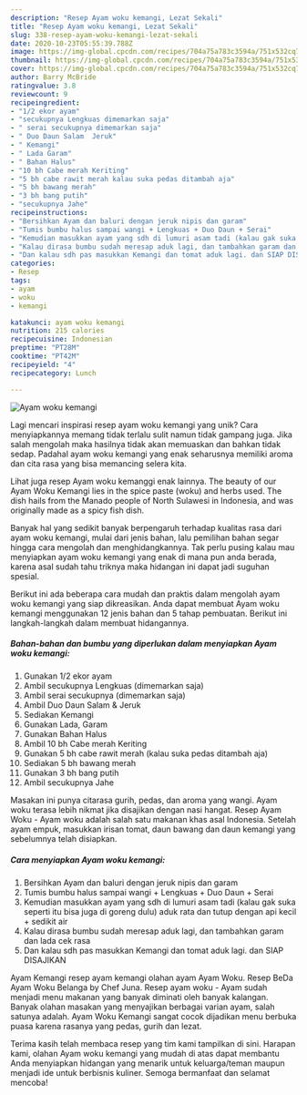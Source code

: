 ```yaml
---
description: "Resep Ayam woku kemangi, Lezat Sekali"
title: "Resep Ayam woku kemangi, Lezat Sekali"
slug: 338-resep-ayam-woku-kemangi-lezat-sekali
date: 2020-10-23T05:55:39.788Z
image: https://img-global.cpcdn.com/recipes/704a75a783c3594a/751x532cq70/ayam-woku-kemangi-foto-resep-utama.jpg
thumbnail: https://img-global.cpcdn.com/recipes/704a75a783c3594a/751x532cq70/ayam-woku-kemangi-foto-resep-utama.jpg
cover: https://img-global.cpcdn.com/recipes/704a75a783c3594a/751x532cq70/ayam-woku-kemangi-foto-resep-utama.jpg
author: Barry McBride
ratingvalue: 3.8
reviewcount: 9
recipeingredient:
- "1/2 ekor ayam"
- "secukupnya Lengkuas dimemarkan saja"
- " serai secukupnya dimemarkan saja"
- " Duo Daun Salam  Jeruk"
- " Kemangi"
- " Lada Garam"
- " Bahan Halus"
- "10 bh Cabe merah Keriting"
- "5 bh cabe rawit merah kalau suka pedas ditambah aja"
- "5 bh bawang merah"
- "3 bh bang putih"
- "secukupnya Jahe"
recipeinstructions:
- "Bersihkan Ayam dan baluri dengan jeruk nipis dan garam"
- "Tumis bumbu halus sampai wangi + Lengkuas + Duo Daun + Serai"
- "Kemudian masukkan ayam yang sdh di lumuri asam tadi (kalau gak suka seperti itu bisa juga di goreng dulu) aduk rata dan tutup dengan api kecil + sedikit air"
- "Kalau dirasa bumbu sudah meresap aduk lagi, dan tambahkan garam dan lada cek rasa"
- "Dan kalau sdh pas masukkan Kemangi dan tomat aduk lagi. dan SIAP DISAJIKAN"
categories:
- Resep
tags:
- ayam
- woku
- kemangi

katakunci: ayam woku kemangi 
nutrition: 215 calories
recipecuisine: Indonesian
preptime: "PT28M"
cooktime: "PT42M"
recipeyield: "4"
recipecategory: Lunch

---
```



![Ayam woku kemangi](https://img-global.cpcdn.com/recipes/704a75a783c3594a/751x532cq70/ayam-woku-kemangi-foto-resep-utama.jpg)

Lagi mencari inspirasi resep ayam woku kemangi yang unik? Cara menyiapkannya memang tidak terlalu sulit namun tidak gampang juga. Jika salah mengolah maka hasilnya tidak akan memuaskan dan bahkan tidak sedap. Padahal ayam woku kemangi yang enak seharusnya memiliki aroma dan cita rasa yang bisa memancing selera kita.

Lihat juga resep Ayam woku kemanggi enak lainnya. The beauty of our Ayam Woku Kemangi lies in the spice paste (woku) and herbs used. The dish hails from the Manado people of North Sulawesi in Indonesia, and was originally made as a spicy fish dish.

Banyak hal yang sedikit banyak berpengaruh terhadap kualitas rasa dari ayam woku kemangi, mulai dari jenis bahan, lalu pemilihan bahan segar hingga cara mengolah dan menghidangkannya. Tak perlu pusing kalau mau menyiapkan ayam woku kemangi yang enak di mana pun anda berada, karena asal sudah tahu triknya maka hidangan ini dapat jadi suguhan spesial.


Berikut ini ada beberapa cara mudah dan praktis dalam mengolah ayam woku kemangi yang siap dikreasikan. Anda dapat membuat Ayam woku kemangi menggunakan 12 jenis bahan dan 5 tahap pembuatan. Berikut ini langkah-langkah dalam membuat hidangannya.

<!--inarticleads1-->

##### Bahan-bahan dan bumbu yang diperlukan dalam menyiapkan Ayam woku kemangi:

1. Gunakan 1/2 ekor ayam
1. Ambil secukupnya Lengkuas (dimemarkan saja)
1. Ambil  serai secukupnya (dimemarkan saja)
1. Ambil  Duo Daun Salam &amp; Jeruk
1. Sediakan  Kemangi
1. Gunakan  Lada, Garam
1. Gunakan  Bahan Halus
1. Ambil 10 bh Cabe merah Keriting
1. Gunakan 5 bh cabe rawit merah (kalau suka pedas ditambah aja)
1. Sediakan 5 bh bawang merah
1. Gunakan 3 bh bang putih
1. Ambil secukupnya Jahe


Masakan ini punya citarasa gurih, pedas, dan aroma yang wangi. Ayam woku terasa lebih nikmat jika disajikan dengan nasi hangat. Resep Ayam Woku - Ayam woku adalah salah satu makanan khas asal Indonesia. Setelah ayam empuk, masukkan irisan tomat, daun bawang dan daun kemangi yang sebelumnya telah disiapkan. 

<!--inarticleads2-->

##### Cara menyiapkan Ayam woku kemangi:

1. Bersihkan Ayam dan baluri dengan jeruk nipis dan garam
1. Tumis bumbu halus sampai wangi + Lengkuas + Duo Daun + Serai
1. Kemudian masukkan ayam yang sdh di lumuri asam tadi (kalau gak suka seperti itu bisa juga di goreng dulu) aduk rata dan tutup dengan api kecil + sedikit air
1. Kalau dirasa bumbu sudah meresap aduk lagi, dan tambahkan garam dan lada cek rasa
1. Dan kalau sdh pas masukkan Kemangi dan tomat aduk lagi. dan SIAP DISAJIKAN


Ayam Kemangi resep ayam kemangi olahan ayam Ayam Woku. Resep BeDa Ayam Woku Belanga by Chef Juna. Resep ayam woku - Ayam sudah menjadi menu makanan yang banyak diminati oleh banyak kalangan. Banyak olahan masakan yang menyajikan berbagai varian ayam, salah satunya adalah. Ayam Woku Kemangi sangat cocok dijadikan menu berbuka puasa karena rasanya yang pedas, gurih dan lezat. 

Terima kasih telah membaca resep yang tim kami tampilkan di sini. Harapan kami, olahan Ayam woku kemangi yang mudah di atas dapat membantu Anda menyiapkan hidangan yang menarik untuk keluarga/teman maupun menjadi ide untuk berbisnis kuliner. Semoga bermanfaat dan selamat mencoba!

